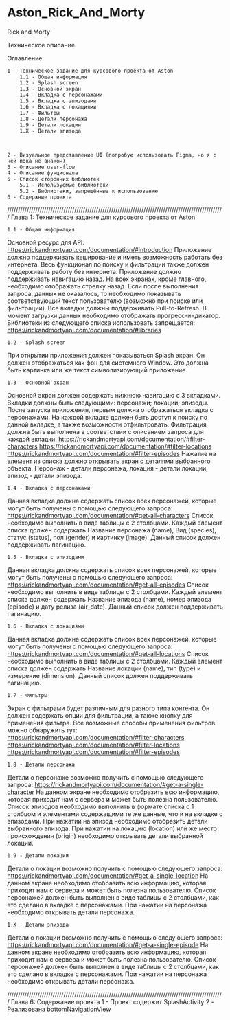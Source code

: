 # Aston_Rick_And_Morty

Rick and Morty

Техническое описание.

Оглавление:

    1 - Техническое задание для курсового проекта от Aston
        1.1 - Общая информация
        1.2 - Splash screen
        1.3 - Основной экран
        1.4 - Вкладка с персонажами
        1.5 - Вкладка с эпизодами
        1.6 - Вкладка с локациями
        1.7 - Фильтры
        1.8 - Детали персонажа
        1.9 - Детали локации
        1.X - Детали эпизода



    2 - Визуальное представление UI (попробую использовать Figma, но я с ней пока не знаком)
    3 - Описание user-flow
    4 - Описание фунционала
    5 - Список сторонних библиотек
        5.1 - Используемые библиотеки
        5.2 - Библиотеки, запрещённые к использованию
    6 - Содержние проекта



////////////////////////////////////////////////////////////////////////////////////////////////////
Глава 1: Техническое задание для курсового проекта от Aston

    1.1 - Общая информация
Основной ресурс для API:
https://rickandmortyapi.com/documentation/#introduction
Приложение должно поддерживать кеширование и иметь
возможность работать без интернета.
Весь функционал по поиску и фильтрации также должен
поддерживать работу без интернета.
Приложение должно поддерживать навигацию назад. На всех
экранах, кроме главного, необходимо отображать стрелку назад.
Если после выполнения запроса, данных не оказалось, то
необходимо показывать соответствующий текст пользователю
(возможно при поиске или фильтрации).
Все вкладки должны поддерживать Pull-to-Refresh.
В момент загрузки данных необходимо отображать
прогресс-индикатор.
Библиотеки из следующего списка использовать запрещается:
https://rickandmortyapi.com/documentation/#libraries

    1.2 - Splash screen
При открытии приложения должен показываться Splash экран. Он
должен отображаться как фон для системного Window. Это должна
быть картинка или же текст символизирующий приложение.

    1.3 - Основной экран
Основной экран должен содержать нижнюю навигацию с 3
вкладками. Вкладки должны быть следующими:
    персонажи;
    локации;
    эпизоды.
  После запуска приложения, первым должна отображаться вкладка с
  персонажами.
  На каждой вкладке должен быть доступ к поиску по данной вкладке,
  а также возможности отфильтровать.
  Фильтрация должна быть выполнена в соответствии с описанием
  запроса для каждой вкладки.
  https://rickandmortyapi.com/documentation/#filter-characters
  https://rickandmortyapi.com/documentation/#filter-locations
  https://rickandmortyapi.com/documentation/#filter-episodes
  Нажатие на элемент из списка должно открывать экран с деталями
  выбранного объекта. Персонаж - детали персонажа, локация -
  детали локации, эпизод - детали эпизода.

    1.4 - Вкладка с персонажами
Данная вкладка должна содержать список всех персонажей,
которые могут быть получены с помощью следующего запроса:
https://rickandmortyapi.com/documentation/#get-all-characters
Список необходимо выполнить в виде таблицы с 2 столбцами.
Каждый элемент списка должен содержать Название персонажа
(name), Вид (species), статус (status), пол (gender) и картинку
(image). Данный список должен поддерживать пагинацию.

    1.5 - Вкладка с эпизодами
Данная вкладка должна содержать список всех персонажей,
которые могут быть получены с помощью следующего запроса:
https://rickandmortyapi.com/documentation/#get-all-episodes
Список необходимо выполнить в виде таблицы с 2 столбцами.
Каждый элемент списка должен содержать Название эпизода
(name), номер эпизода (episode) и дату релиза (air_date). Данный
список должен поддерживать пагинацию.

    1.6 - Вкладка с локациями
Данная вкладка должна содержать список всех персонажей,
которые могут быть получены с помощью следующего запроса:
https://rickandmortyapi.com/documentation/#get-all-locations
Список необходимо выполнить в виде таблицы с 2 столбцами.
Каждый элемент списка должен содержать Название локации
(name), тип (type) и измерение (dimension). Данный список
должен поддерживать пагинацию.

    1.7 - Фильтры
Экран с фильтрами будет различным для разного типа контента.
Он должен содержать опции для фильтрации, а также кнопку для
применения фильтра.
Все возможные способы применения фильтров можно обнаружить
тут:
  https://rickandmortyapi.com/documentation/#filter-characters
  https://rickandmortyapi.com/documentation/#filter-locations
  https://rickandmortyapi.com/documentation/#filter-episodes

    1.8 - Детали персонажа
Детали о персонаже возможно получить с помощью следующего
запроса:
https://rickandmortyapi.com/documentation/#get-a-single-character
На данном экране необходимо отобразить всю информацию,
которая приходит нам с сервера и может быть полезна
пользователю.
Список эпизодов необходимо выполнить в формате списка с 1
столбцом и элементами содержащими те же данные, что и на
вкладке с эпизодами.
При нажатии на эпизод необходимо отобразить детали выбранного
эпизода.
При нажатии на локацию (location) или же место происхождения
(origin) необходимо открывать детали выбранной локации.

    1.9 - Детали локации
Детали о локации возможно получить с помощью следующего
запроса:
https://rickandmortyapi.com/documentation/#get-a-single-location
На данном экране необходимо отобразить всю информацию,
которая приходит нам с сервера и может быть полезна
пользователю.
Список персонажей должен быть выполнен в виде таблицы с 2
столбцами, как это сделано в вкладке с персонажами.
При нажатии на персонажа необходимо открывать детали
персонажа.

    1.X - Детали эпизода
Детали о локации возможно получить с помощью следующего
запроса:
https://rickandmortyapi.com/documentation/#get-a-single-episode
На данном экране необходимо отобразить всю информацию,
которая приходит нам с сервера и может быть полезна
пользователю.
Список персонажей должен быть выполнен в виде таблицы с 2
столбцами, как это сделано в вкладке с персонажами.
При нажатии на персонажа необходимо открывать детали
персонажа.

////////////////////////////////////////////////////////////////////////////////////////////////////
Глава 6: Содержание проекта
1 - Проект содержит SplashActivity
2 - Реализована bottomNavigationView